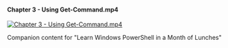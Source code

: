 ﻿#### Chapter 3 - Using Get-Command.mp4

[![Chapter 3 - Using Get-Command.mp4](https://i2.ytimg.com/vi/MF4indwMhTM/hqdefault.jpg "Chapter 3 - Using Get-Command.mp4")](https://www.youtube.com/watch?v=MF4indwMhTM)

Companion content for "Learn Windows PowerShell in a Month of Lunches"


